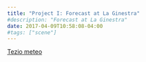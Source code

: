 ```yaml
---
title: "Project I: Forecast at La Ginestra"
#description: "Forecast at La Ginestra"
date: 2017-04-09T10:58:08-04:00
#tags: ["scene"]
---
```


[Tezio meteo](http://www.maurobifani.altervista.org/index.php)